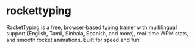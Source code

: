 # rockettyping
RocketTyping is a free, browser-based typing trainer with multilingual support (English, Tamil, Sinhala, Spanish, and more), real-time WPM stats, and smooth rocket animations. Built for speed and fun.
